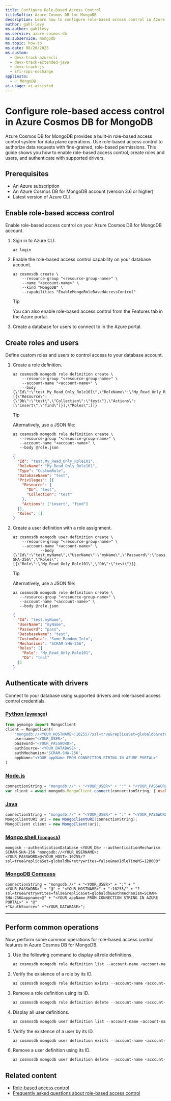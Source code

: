 ```yaml
---
title: Configure Role-Based Access Control
titleSuffix: Azure Cosmos DB for MongoDB
description: Learn how to configure role-based access control in Azure Cosmos DB for MongoDB to secure data access.
author: gahl-levy
ms.author: gahllevy
ms.service: azure-cosmos-db
ms.subservice: mongodb
ms.topic: how-to
ms.date: 08/20/2025
ms.custom:
  - devx-track-azurecli
  - devx-track-extended-java
  - devx-track-js
  - sfi-ropc-nochange
appliesto:
  - ✅ MongoDB
ai-usage: ai-assisted
---
```


# Configure role-based access control in Azure Cosmos DB for MongoDB

Azure Cosmos DB for MongoDB provides a built-in role-based access control system for data plane operations. Use role-based access control to authorize data requests with fine-grained, role-based permissions. This guide shows you how to enable role-based access control, create roles and users, and authenticate with supported drivers.

## Prerequisites

- An Azure subscription
- An Azure Cosmos DB for MongoDB account (version 3.6 or higher)
- Latest version of Azure CLI

## Enable role-based access control

Enable role-based access control on your Azure Cosmos DB for MongoDB account.

1. Sign in to Azure CLI.

    ```azurecli-interactive		
    az login
    ```

1. Enable the role-based access control capability on your database account.

    ```azurecli-interactive		
    az cosmosdb create \
        --resource-group "<resource-group-name>" \
        --name "<account-name>" \
        --kind "MongoDB" \
        --capabilities "EnableMongoRoleBasedAccessControl"
    ```

    > [!TIP]
    > You can also enable role-based access control from the Features tab in the Azure portal.

3. Create a database for users to connect to in the Azure portal.

## Create roles and users

Define custom roles and users to control access to your database account.

1. Create a role definition.

    ```azurecli-interactive
    az cosmosdb mongodb role definition create \
        --resource-group "<resource-group-name>" \
        --account-name "<account-name>" \
        --body {\"Id\":\"test.My_Read_Only_Role101\",\"RoleName\":\"My_Read_Only_Role101\",\"Type\":\"CustomRole\",\"DatabaseName\":\"test\",\"Privileges\":[{\"Resource\":{\"Db\":\"test\",\"Collection\":\"test\"},\"Actions\":[\"insert\",\"find\"]}],\"Roles\":[]}
    ```

    > [!TIP]
    > Alternatively, use a JSON file:
    >
    > ```azurecli-interactive
    > az cosmosdb mongodb role definition create \
    >    --resource-group "<resource-group-name>" \
    >    --account-name "<account-name>" \
    >    --body @role.json
    > ```
    >
    > ```json
    > {
    >   "Id": "test.My_Read_Only_Role101",
    >   "RoleName": "My_Read_Only_Role101",
    >   "Type": "CustomRole",
    >   "DatabaseName": "test",
    >   "Privileges": [{
    >     "Resource": {
    >       "Db": "test",
    >       "Collection": "test"
    >     },
    >     "Actions": ["insert", "find"]
    >   }],
    >   "Roles": []
    > }
    > ```
    >

1. Create a user definition with a role assignment.

    ```azurecli-interactive
    az cosmosdb mongodb user definition create \
        --resource-group "<resource-group-name>" \
        --account-name "<account-name>" \
				--body {\"Id\":\"test.myName\",\"UserName\":\"myName\",\"Password\":\"pass\",\"DatabaseName\":\"test\",\"CustomData\":\"Some_Random_Info\",\"Mechanisms\":\"SCRAM-SHA-256\",\"Roles\":[{\"Role\":\"My_Read_Only_Role101\",\"Db\":\"test\"}]}
    ```

    > [!TIP]
    > Alternatively, use a JSON file:
    >
    > ```azurecli-interactive
    > az cosmosdb mongodb role definition create \
    >    --resource-group "<resource-group-name>" \
    >    --account-name "<account-name>" \
    >    --body @role.json
    > ```
    >
    > ```json
    > {
    >   "Id": "test.myName",
    >   "UserName": "myName",
    >   "Password": "pass",
    >   "DatabaseName": "test",
    >   "CustomData": "Some_Random_Info",
    >   "Mechanisms": "SCRAM-SHA-256",
    >   "Roles": [{
    >     "Role": "My_Read_Only_Role101",
    >     "Db": "test"
    >   }]
    > }
    > ```
    >

## Authenticate with drivers

Connect to your database using supported drivers and role-based access control credentials.

### [Python (`pymongo`)](#tab/python)

```python
from pymongo import MongoClient
client = MongoClient(
    "mongodb://<YOUR_HOSTNAME>:10255/?ssl=true&replicaSet=globaldb&retrywrites=false&maxIdleTimeMS=120000",
    username="<YOUR_USER>",
    password="<YOUR_PASSWORD>",
    authSource='<YOUR_DATABASE>',
    authMechanism='SCRAM-SHA-256',
    appName="<YOUR appName FROM CONNECTION STRING IN AZURE PORTAL>"
)
```

### [Node.js](#tab/nodejs)

```javascript
connectionString = "mongodb://" + "<YOUR_USER>" + ":" + "<YOUR_PASSWORD>" + "@" + "<YOUR_HOSTNAME>" + ":10255/" + "<YOUR_DATABASE>" +"?ssl=true&retrywrites=false&replicaSet=globaldb&authmechanism=SCRAM-SHA-256&appname=@" + "<YOUR appName FROM CONNECTION STRING IN AZURE PORTAL>" + "@";
var client = await mongodb.MongoClient.connect(connectionString, { useNewUrlParser: true, useUnifiedTopology: true });
```

### [Java](#tab/java)

```java
connectionString = "mongodb://" + "<YOUR_USER>" + ":" + "<YOUR_PASSWORD>" + "@" + "<YOUR_HOSTNAME>" + ":10255/" + "<YOUR_DATABASE>" +"?ssl=true&retrywrites=false&replicaSet=globaldb&authmechanism=SCRAM-SHA-256&appname=@" + "<YOUR appName FROM CONNECTION STRING IN AZURE PORTAL>" + "@";
MongoClientURI uri = new MongoClientURI(connectionString);
MongoClient client = new MongoClient(uri);
```

### [Mongo shell (`mongosh`)](#tab/mongo-shell)

```shell
mongosh --authenticationDatabase <YOUR_DB> --authenticationMechanism SCRAM-SHA-256 "mongodb://<YOUR_USERNAME>:<YOUR_PASSWORD>@<YOUR_HOST>:10255/?ssl=true&replicaSet=globaldb&retrywrites=false&maxIdleTimeMS=120000"
```

### [MongoDB Compass](#tab/mongodb-compass)

```shell
connectionString = "mongodb://" + "<YOUR_USER>" + ":" + "<YOUR_PASSWORD>" + "@" + "<YOUR_HOSTNAME>" + ":10255/" + "?ssl=true&retrywrites=false&replicaSet=globaldb&authmechanism=SCRAM-SHA-256&appname=@" + "<YOUR appName FROM CONNECTION STRING IN AZURE PORTAL>" + "@"
+"&authSource=" +"<YOUR_DATABASE>";
```

---

## Perform common operations

Now, perform some common operations for role-based access control features in Azure Cosmos DB for MongoDB.

1. Use the following command to display all role definitions.

    ```powershell
    az cosmosdb mongodb role definition list --account-name <account-name> --resource-group <resource-group-name>
    ```

1. Verify the existence of a role by its ID.

    ```powershell
    az cosmosdb mongodb role definition exists --account-name <account-name> --resource-group <resource-group-name> --id test.My_Read_Only_Role
    ```

1. Remove a role definition using its ID.

    ```powershell
    az cosmosdb mongodb role definition delete --account-name <account-name> --resource-group <resource-group-name> --id test.My_Read_Only_Role
    ```

1. Display all user definitions.

    ```powershell
    az cosmosdb mongodb user definition list --account-name <account-name> --resource-group <resource-group-name>
    ```

1. Verify the existence of a user by its ID.

    ```powershell
    az cosmosdb mongodb user definition exists --account-name <account-name> --resource-group <resource-group-name> --id test.myName
    ```

1. Remove a user definition using its ID.

    ```powershell
    az cosmosdb mongodb user definition delete --account-name <account-name> --resource-group <resource-group-name> --id test.myName
    ```

## Related content

- [Role-based access control](role-based-access-control.md)
- [Frequently asked questions about role-based access control](faq.yml#role-based-access-control)
